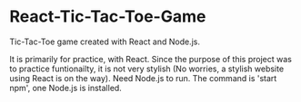 # React-Tic-Tac-Toe-Game
Tic-Tac-Toe game created with React and Node.js. 

It is primarily for practice, with React. 
Since the purpose of this project was to practice funtionailty, it is not very stylish (No worries, a stylish website using React is on the way). 
Need Node.js to run. The command is 'start npm', one Node.js is installed.
